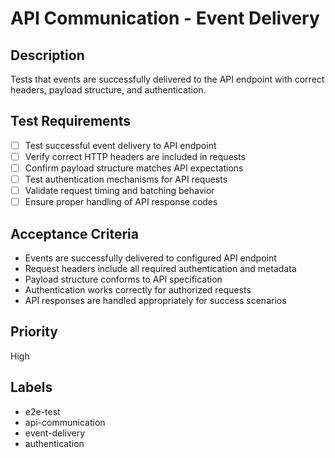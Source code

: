 # API Communication - Event Delivery

## Description
Tests that events are successfully delivered to the API endpoint with correct headers, payload structure, and authentication.

## Test Requirements
- [ ] Test successful event delivery to API endpoint
- [ ] Verify correct HTTP headers are included in requests
- [ ] Confirm payload structure matches API expectations
- [ ] Test authentication mechanisms for API requests
- [ ] Validate request timing and batching behavior
- [ ] Ensure proper handling of API response codes

## Acceptance Criteria
- Events are successfully delivered to configured API endpoint
- Request headers include all required authentication and metadata
- Payload structure conforms to API specification
- Authentication works correctly for authorized requests
- API responses are handled appropriately for success scenarios

## Priority
High

## Labels
- e2e-test
- api-communication
- event-delivery
- authentication